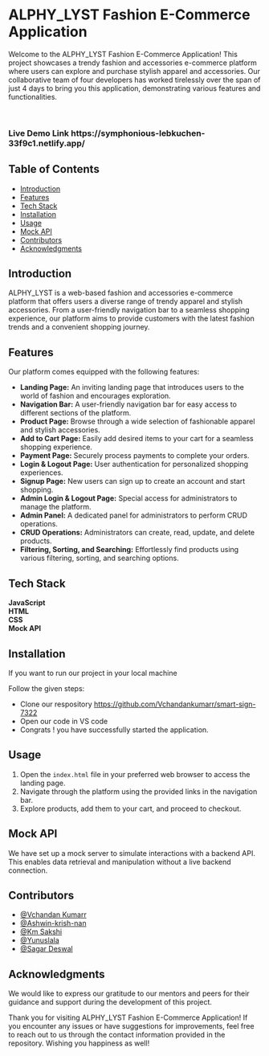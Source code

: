 # ALPHY_LYST Fashion E-Commerce Application
Welcome to the ALPHY_LYST Fashion E-Commerce Application! This project showcases a trendy fashion and accessories e-commerce platform where users can explore and purchase stylish apparel and accessories. Our collaborative team of four developers has worked tirelessly over the span of just 4 days to bring you this application, demonstrating various features and functionalities.

<img src="![Alt text](Alpha_Lyst.png)" alt="">

<h3 target="blank">Live Demo Link https://symphonious-lebkuchen-33f9c1.netlify.app/ </h3>

<h2>Table of Contents</h2>
<ul>
  <li><a href="#introduction">Introduction</a></li>
  <li><a href="#features">Features</a></li>
  <li><a href="#tech-stack">Tech Stack</a></li>
  <li><a href="#installation">Installation</a></li>
  <li><a href="#usage">Usage</a></li>
  <li><a href="#mock-api">Mock API</a></li>
  <li><a href="#contributors">Contributors</a></li>
  <li><a href="#acknowledgments">Acknowledgments</a></li>
</ul>


<h2 id="introduction">Introduction</h2>
<p>ALPHY_LYST is a web-based fashion and accessories e-commerce platform that offers users a diverse range of trendy apparel and stylish accessories. From a user-friendly navigation bar to a seamless shopping experience, our platform aims to provide customers with the latest fashion trends and a convenient shopping journey.</p>

<h2 id="features">Features</h2>
<p>Our platform comes equipped with the following features:</p>
<ul>
  <li><strong>Landing Page:</strong> An inviting landing page that introduces users to the world of fashion and encourages exploration.</li>
  <li><strong>Navigation Bar:</strong> A user-friendly navigation bar for easy access to different sections of the platform.</li>
  <li><strong>Product Page:</strong> Browse through a wide selection of fashionable apparel and stylish accessories.</li>
  <li><strong>Add to Cart Page:</strong> Easily add desired items to your cart for a seamless shopping experience.</li>
  <li><strong>Payment Page:</strong> Securely process payments to complete your orders.</li>
  <li><strong>Login & Logout Page:</strong> User authentication for personalized shopping experiences.</li>
  <li><strong>Signup Page:</strong> New users can sign up to create an account and start shopping.</li>
  <li><strong>Admin Login & Logout Page:</strong> Special access for administrators to manage the platform.</li>
  <li><strong>Admin Panel:</strong> A dedicated panel for administrators to perform CRUD operations.</li>
  <li><strong>CRUD Operations:</strong> Administrators can create, read, update, and delete products.</li>
  <li><strong>Filtering, Sorting, and Searching:</strong> Effortlessly find products using various filtering, sorting, and searching options.</li>
</ul>

<h2 id="tech-stack">Tech Stack</h2>
<p>
  <strong>JavaScript</strong><br>
  <strong>HTML</strong><br>
  <strong>CSS</strong><br>
  <strong>Mock API</strong>
</p>

<h2 id="installation">Installation</h2>
    <p>If you want to run our project in your local machine</p>
    <p>Follow the given steps:</p>
  <ul>
    <li>Clone our respository <a href="https://github.com/Vchandankumarr/smart-sign-7322">https://github.com/Vchandankumarr/smart-sign-7322</a></li>
    <li>Open our code in VS code </li>
    <li>Congrats !  you have successfully started the application.</li>
  </ul>

<h2 id="usage">Usage</h2>
<ol>
  <li>Open the <code>index.html</code> file in your preferred web browser to access the landing page.</li>
  <li>Navigate through the platform using the provided links in the navigation bar.</li>
  <li>Explore products, add them to your cart, and proceed to checkout.</li>
</ol>

<h2 id="mock-api">Mock API</h2>
<p>We have set up a mock server to simulate interactions with a backend API. This enables data retrieval and manipulation without a live backend connection.</p>


<h2 id="contributors">Contributors</h2>
<ul>
     <li><a href="https://github.com/Vchandankumarr">@Vchandan Kumarr</a></li>
      <li><a href="https://github.com/Ashwin-krish-nan">@Ashwin-krish-nan</a></li>
       <li><a href="https://github.com/Sakshi0704">@Km Sakshi</a></li>
       <li><a href="https://github.com/Yunuslala">@Yunuslala</a></li> 
       <li><a href="https://github.com/sagardeswal123">@Sagar Deswal</a></li> 
</ul>

<h2 id="acknowledgments">Acknowledgments</h2>
    <p>We would like to express our gratitude to our mentors and peers for their guidance and support during the development of this project.</p>

  <p>Thank you for visiting ALPHY_LYST Fashion E-Commerce Application! If you encounter any issues or have suggestions for improvements, feel free to reach out to us through the contact information provided in the repository. Wishing you happiness as well!</p>
